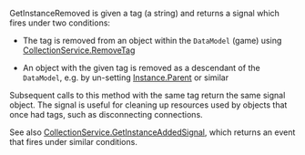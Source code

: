 GetInstanceRemoved is given a tag (a string) and returns a signal which fires under two conditions:

   - The tag is removed from an object within the `DataModel` (game) using [CollectionService.RemoveTag](https://developer.roblox.com/api-reference/function/CollectionService/RemoveTag)

   - An object with the given tag is removed as a descendant of the `DataModel`, e.g. by un-setting [Instance.Parent](https://developer.roblox.com/api-reference/property/Instance/Parent) or similar

Subsequent calls to this method with the same tag return the same signal object. The signal is useful for cleaning up resources used by objects that once had tags, such as disconnecting connections.

See also [CollectionService.GetInstanceAddedSignal](https://developer.roblox.com/api-reference/function/CollectionService/GetInstanceAddedSignal), which returns an event that fires under similar conditions.